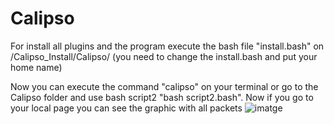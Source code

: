# Calipso
For install all plugins and the program execute the bash file "install.bash" on /Calipso_Install/Calipso/ (you need to change the install.bash and put your home name)
 
 Now you can execute the command "calipso" on your terminal or go to the Calipso folder and use bash script2 "bash script2.bash". Now if you go to your local page you can see the graphic with all packets
![imatge](https://user-images.githubusercontent.com/91370388/135506270-cff69b58-cc9c-4ae7-93f6-a2a3cd949a84.png)
